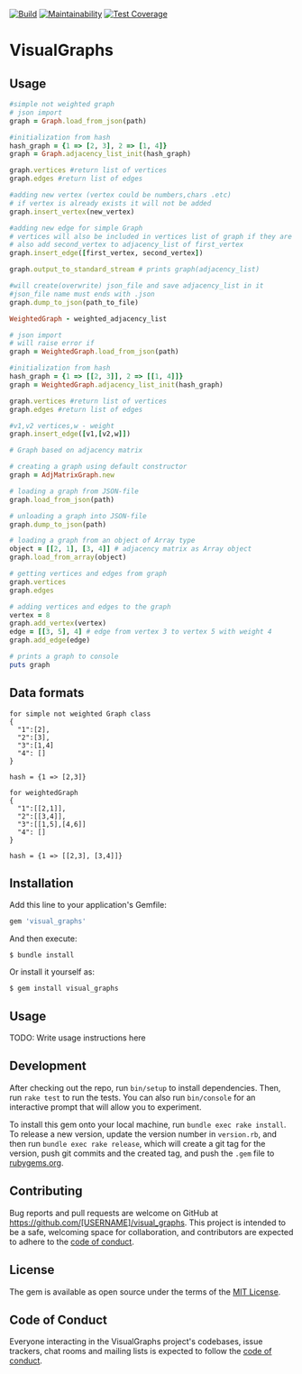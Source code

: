 [![Build](https://github.com/mmcs-ruby/visual_graphs/actions/workflows/main.yml/badge.svg)](https://github.com/mmcs-ruby/josephjoguts/visual_graphs/workflows/main.yml)
[![Maintainability](https://api.codeclimate.com/v1/badges/48549da79ca45b3cc525/maintainability)](https://codeclimate.com/github/mmcs-ruby/visual_graphs/maintainability)
[![Test Coverage](https://api.codeclimate.com/v1/badges/48549da79ca45b3cc525/test_coverage)](https://codeclimate.com/github/mmcs-ruby/visual_graphs/test_coverage)

# VisualGraphs

## Usage

```ruby
#simple not weighted graph
# json import
graph = Graph.load_from_json(path)

#initialization from hash
hash_graph = {1 => [2, 3], 2 => [1, 4]}
graph = Graph.adjacency_list_init(hash_graph)

graph.vertices #return list of vertices
graph.edges #return list of edges
```
```ruby
#adding new vertex (vertex could be numbers,chars .etc)
# if vertex is already exists it will not be added
graph.insert_vertex(new_vertex)
```
```ruby
#adding new edge for simple Graph
# vertices will also be included in vertices list of graph if they are not there
# also add second_vertex to adjacency_list of first_vertex 
graph.insert_edge([first_vertex, second_vertex])
```
```ruby
graph.output_to_standard_stream # prints graph(adjacency_list)
```
```ruby
#will create(overwrite) json_file and save adjacency_list in it
#json_file name must ends with .json 
graph.dump_to_json(path_to_file)
```

```ruby
WeightedGraph - weighted_adjacency_list

# json import
# will raise error if 
graph = WeightedGraph.load_from_json(path)

#initialization from hash
hash_graph = {1 => [[2, 3]], 2 => [[1, 4]]}
graph = WeightedGraph.adjacency_list_init(hash_graph)

graph.vertices #return list of vertices
graph.edges #return list of edges

#v1,v2 vertices,w - weight
graph.insert_edge([v1,[v2,w]])
```

```ruby
# Graph based on adjacency matrix

# creating a graph using default constructor
graph = AdjMatrixGraph.new

# loading a graph from JSON-file
graph.load_from_json(path)

# unloading a graph into JSON-file
graph.dump_to_json(path)

# loading a graph from an object of Array type
object = [[2, 1], [3, 4]] # adjacency matrix as Array object
graph.load_from_array(object)

# getting vertices and edges from graph
graph.vertices
graph.edges

# adding vertices and edges to the graph
vertex = 8
graph.add_vertex(vertex)
edge = [[3, 5], 4] # edge from vertex 3 to vertex 5 with weight 4
graph.add_edge(edge)

# prints a graph to console
puts graph
```

## Data formats

```
for simple not weighted Graph class
{
  "1":[2],
  "2":[3],
  "3":[1,4]
  "4": []
}

hash = {1 => [2,3]}

for weightedGraph 
{
  "1":[[2,1]],
  "2":[[3,4]],
  "3":[[1,5],[4,6]]
  "4": []
}

hash = {1 => [[2,3], [3,4]]}

```


## Installation

Add this line to your application's Gemfile:

```ruby
gem 'visual_graphs'
```

And then execute:

    $ bundle install

Or install it yourself as:

    $ gem install visual_graphs

## Usage

TODO: Write usage instructions here

## Development

After checking out the repo, run `bin/setup` to install dependencies. Then, run `rake test` to run the tests. You can also run `bin/console` for an interactive prompt that will allow you to experiment.

To install this gem onto your local machine, run `bundle exec rake install`. To release a new version, update the version number in `version.rb`, and then run `bundle exec rake release`, which will create a git tag for the version, push git commits and the created tag, and push the `.gem` file to [rubygems.org](https://rubygems.org).

## Contributing

Bug reports and pull requests are welcome on GitHub at https://github.com/[USERNAME]/visual_graphs. This project is intended to be a safe, welcoming space for collaboration, and contributors are expected to adhere to the [code of conduct](https://github.com/[USERNAME]/visual_graphs/blob/master/CODE_OF_CONDUCT.md).

## License

The gem is available as open source under the terms of the [MIT License](https://opensource.org/licenses/MIT).

## Code of Conduct

Everyone interacting in the VisualGraphs project's codebases, issue trackers, chat rooms and mailing lists is expected to follow the [code of conduct](https://github.com/[USERNAME]/visual_graphs/blob/master/CODE_OF_CONDUCT.md).
